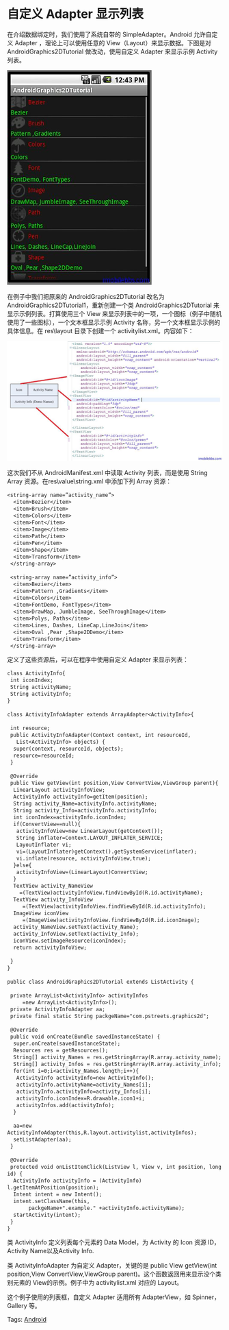 # 自定义 Adapter 显示列表


在介绍数据绑定时，我们使用了系统自带的 SimpleAdapter。Android 允许自定义 Adapter ，理论上可以使用任意的 View（Layout）来显示数据。下图是对 AndroidGraphics2DTutorial 做改动，使用自定义 Adapter 来显示示例 Activity 列表。

![](images/20.png)

在例子中我们把原来的 AndroidGraphics2DTutorial 改名为 AndroidGraphics2DTutorial1，重新创建一个类 AndroidGraphics2DTutorial 来显示示例列表。打算使用三个 View 来显示列表中的一项，一个图标（例子中随机使用了一些图标），一个文本框显示示例 Activity 名称，另一个文本框显示示例的具体信息。在 res\layout 目录下创建一个 activitylist.xml。内容如下：


![](images/21.png)

这次我们不从 AndroidManifest.xml 中读取 Activity 列表，而是使用 String Array 资源。在res\value\string.xml 中添加下列 Array 资源：

```
<string-array name=”activity_name”>       
  <item>Bezier</item>       
  <item>Brush</item>       
  <item>Colors</item>       
  <item>Font</item> 
  <item>Image</item>
  <item>Path</item>
  <item>Pen</item>
  <item>Shape</item> 
  <item>Transform</item>
 </string-array>
 
 <string-array name=”activity_info”>       
  <item>Bezier</item>       
  <item>Pattern ,Gradients</item>       
  <item>Colors</item>       
  <item>FontDemo, FontTypes</item> 
  <item>DrawMap, JumbleImage, SeeThroughImage</item>
  <item>Polys, Paths</item>
  <item>Lines, Dashes, LineCap,LineJoin</item>
  <item>Oval ,Pear ,Shape2DDemo</item> 
  <item>Transform</item>
 </string-array>
```

定义了这些资源后，可以在程序中使用自定义 Adapter 来显示列表：

```
class ActivityInfo{
 int iconIndex;
 String activityName;
 String activityInfo;
}

class ActivityInfoAdapter extends ArrayAdapter<ActivityInfo>{

 int resource;
 public ActivityInfoAdapter(Context context, int resourceId,
   List<ActivityInfo> objects) {
  super(context, resourceId, objects);
  resource=resourceId;
 }
 
 @Override
 public View getView(int position,View ConvertView,ViewGroup parent){
  LinearLayout activityInfoView;
  ActivityInfo activityInfo=getItem(position);
  String activity_Name=activityInfo.activityName;
  String activity_Info=activityInfo.activityInfo;
  int iconIndex=activityInfo.iconIndex;
  if(ConvertView==null){
   activityInfoView=new LinearLayout(getContext());
   String inflater=Context.LAYOUT_INFLATER_SERVICE;
   LayoutInflater vi;
   vi=(LayoutInflater)getContext().getSystemService(inflater);
   vi.inflate(resource, activityInfoView,true);
  }else{
   activityInfoView=(LinearLayout)ConvertView;
  }
  TextView activity_NameView
    =(TextView)activityInfoView.findViewById(R.id.activityName);
  TextView activity_InfoView
     =(TextView)activityInfoView.findViewById(R.id.activityInfo);
  ImageView iconView
     =(ImageView)activityInfoView.findViewById(R.id.iconImage);
  activity_NameView.setText(activity_Name);
  activity_InfoView.setText(activity_Info);
  iconView.setImageResource(iconIndex);
  return activityInfoView;
  
 }
}

public class AndroidGraphics2DTutorial extends ListActivity {

 private ArrayList<ActivityInfo> activityInfos
     =new ArrayList<ActivityInfo>();
 private ActivityInfoAdapter aa;
 private final static String packgeName="com.pstreets.graphics2d";
 
 @Override
 public void onCreate(Bundle savedInstanceState) {
  super.onCreate(savedInstanceState);
  Resources res = getResources();
  String[] activity_Names = res.getStringArray(R.array.activity_name);
  String[] activity_Infos = res.getStringArray(R.array.activity_info);
  for(int i=0;i<activity_Names.length;i++){
   ActivityInfo activityInfo=new ActivityInfo();
   activityInfo.activityName=activity_Names[i];
   activityInfo.activityInfo=activity_Infos[i];
   activityInfo.iconIndex=R.drawable.icon1+i;
   activityInfos.add(activityInfo);
  }
  
  aa=new ActivityInfoAdapter(this,R.layout.activitylist,activityInfos);
  setListAdapter(aa);
 }
 
 @Override
 protected void onListItemClick(ListView l, View v, int position, long id) {
  ActivityInfo activityInfo = (ActivityInfo) l.getItemAtPosition(position);
  Intent intent = new Intent();
  intent.setClassName(this,
       packgeName+".example." +activityInfo.activityName);
  startActivity(intent);
 }
}
```

类 ActivityInfo 定义列表每个元素的 Data Model，为 Activity 的 Icon 资源 ID，Activity Name以及Activity Info.

类 ActivityInfoAdapter 为自定义 Adapter，关键的是 public View getView(int position,View ConvertView,ViewGroup parent)。这个函数返回用来显示没个类别元素的 View的示例。例子中为 activitylist.xml 对应的 Layout。

这个例子使用的列表框，自定义 Adapter 适用所有 AdapterView，如 Spinner，Gallery 等。

Tags: [Android](http://www.imobilebbs.com/wordpress/archives/tag/android)


